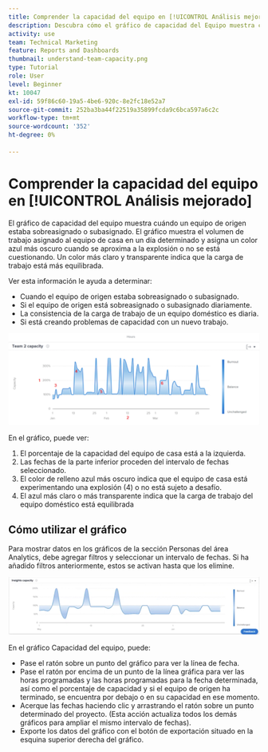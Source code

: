```yaml
---
title: Comprender la capacidad del equipo en [!UICONTROL Análisis mejorado]
description: Descubra cómo el gráfico de capacidad del Equipo muestra cuándo un equipo doméstico estaba sobreasignado o subasignado.
activity: use
team: Technical Marketing
feature: Reports and Dashboards
thumbnail: understand-team-capacity.png
type: Tutorial
role: User
level: Beginner
kt: 10047
exl-id: 59f86c60-19a5-4be6-920c-8e2fc18e52a7
source-git-commit: 252ba3ba44f22519a35899fcda9c6bca597a6c2c
workflow-type: tm+mt
source-wordcount: '352'
ht-degree: 0%

---
```


# Comprender la capacidad del equipo en [!UICONTROL Análisis mejorado]

El gráfico de capacidad del equipo muestra cuándo un equipo de origen estaba sobreasignado o subasignado. El gráfico muestra el volumen de trabajo asignado al equipo de casa en un día determinado y asigna un color azul más oscuro cuando se aproxima a la explosión o no se está cuestionando. Un color más claro y transparente indica que la carga de trabajo está más equilibrada.

Ver esta información le ayuda a determinar:

* Cuando el equipo de origen estaba sobreasignado o subasignado.
* Si el equipo de origen está sobreasignado o subasignado diariamente.
* La consistencia de la carga de trabajo de un equipo doméstico es diaria.
* Si está creando problemas de capacidad con un nuevo trabajo.

![Imagen que muestra un gráfico de capacidad del equipo con números en las áreas que se describen en las viñetas siguientes](assets/section-3-4.png)

En el gráfico, puede ver:

1. El porcentaje de la capacidad del equipo de casa está a la izquierda.
1. Las fechas de la parte inferior proceden del intervalo de fechas seleccionado.
1. El color de relleno azul más oscuro indica que el equipo de casa está experimentando una explosión (4) o no está sujeto a desafío.
1. El azul más claro o más transparente indica que la carga de trabajo del equipo doméstico está equilibrada

## Cómo utilizar el gráfico

Para mostrar datos en los gráficos de la sección Personas del área Analytics, debe agregar filtros y seleccionar un intervalo de fechas. Si ha añadido filtros anteriormente, estos se activan hasta que los elimine.

![Una imagen que muestra un gráfico de capacidad de equipo](assets/section-3-5.png)

En el gráfico Capacidad del equipo, puede:

* Pase el ratón sobre un punto del gráfico para ver la línea de fecha.
* Pase el ratón por encima de un punto de la línea gráfica para ver las horas programadas y las horas programadas para la fecha determinada, así como el porcentaje de capacidad y si el equipo de origen ha terminado, se encuentra por debajo o en su capacidad en ese momento.
* Acerque las fechas haciendo clic y arrastrando el ratón sobre un punto determinado del proyecto. (Esta acción actualiza todos los demás gráficos para ampliar el mismo intervalo de fechas).
* Exporte los datos del gráfico con el botón de exportación situado en la esquina superior derecha del gráfico.
